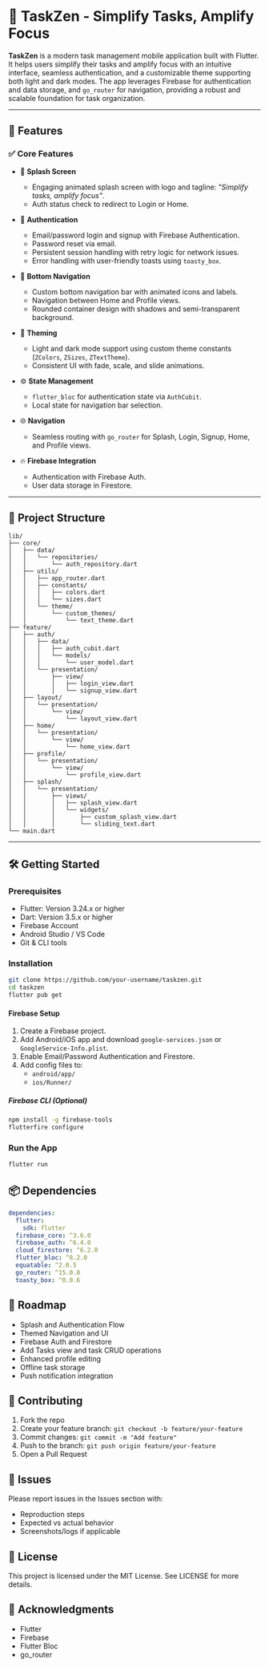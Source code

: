 # 📱 TaskZen - Simplify Tasks, Amplify Focus

**TaskZen** is a modern task management mobile application built with Flutter. It helps users simplify their tasks and amplify focus with an intuitive interface, seamless authentication, and a customizable theme supporting both light and dark modes. The app leverages Firebase for authentication and data storage, and `go_router` for navigation, providing a robust and scalable foundation for task organization.

---

## 📌 Features

### ✅ Core Features

- 🚀 **Splash Screen**

  - Engaging animated splash screen with logo and tagline: _"Simplify tasks, amplify focus"_.
  - Auth status check to redirect to Login or Home.

- 🔐 **Authentication**

  - Email/password login and signup with Firebase Authentication.
  - Password reset via email.
  - Persistent session handling with retry logic for network issues.
  - Error handling with user-friendly toasts using `toasty_box`.

- 📱 **Bottom Navigation**

  - Custom bottom navigation bar with animated icons and labels.
  - Navigation between Home and Profile views.
  - Rounded container design with shadows and semi-transparent background.

- 🎨 **Theming**

  - Light and dark mode support using custom theme constants (`ZColors`, `ZSizes`, `ZTextTheme`).
  - Consistent UI with fade, scale, and slide animations.

- ⚙️ **State Management**

  - `flutter_bloc` for authentication state via `AuthCubit`.
  - Local state for navigation bar selection.

- 🌐 **Navigation**

  - Seamless routing with `go_router` for Splash, Login, Signup, Home, and Profile views.

- 🔥 **Firebase Integration**
  - Authentication with Firebase Auth.
  - User data storage in Firestore.

---

## 🧱 Project Structure

```
lib/
├── core/
│   ├── data/
│   │   └── repositories/
│   │       └── auth_repository.dart
│   ├── utils/
│   │   ├── app_router.dart
│   │   ├── constants/
│   │   │   ├── colors.dart
│   │   │   └── sizes.dart
│   │   └── theme/
│   │       └── custom_themes/
│   │           └── text_theme.dart
├── feature/
│   ├── auth/
│   │   ├── data/
│   │   │   ├── auth_cubit.dart
│   │   │   └── models/
│   │   │       └── user_model.dart
│   │   └── presentation/
│   │       ├── view/
│   │       │   ├── login_view.dart
│   │       │   └── signup_view.dart
│   ├── layout/
│   │   └── presentation/
│   │       └── view/
│   │           └── layout_view.dart
│   ├── home/
│   │   └── presentation/
│   │       └── view/
│   │           └── home_view.dart
│   ├── profile/
│   │   └── presentation/
│   │       └── view/
│   │           └── profile_view.dart
│   ├── splash/
│   │   └── presentation/
│   │       ├── views/
│   │       │   ├── splash_view.dart
│   │       │   └── widgets/
│   │       │       ├── custom_splash_view.dart
│   │       │       └── sliding_text.dart
└── main.dart
```

---

## 🛠️ Getting Started

### Prerequisites

- Flutter: Version 3.24.x or higher
- Dart: Version 3.5.x or higher
- Firebase Account
- Android Studio / VS Code
- Git & CLI tools

### Installation

```bash
git clone https://github.com/your-username/taskzen.git
cd taskzen
flutter pub get
```

#### Firebase Setup

1. Create a Firebase project.
2. Add Android/iOS app and download `google-services.json` or `GoogleService-Info.plist`.
3. Enable Email/Password Authentication and Firestore.
4. Add config files to:
   - `android/app/`
   - `ios/Runner/`

##### Firebase CLI (Optional)

```bash
npm install -g firebase-tools
flutterfire configure
```

### Run the App

```bash
flutter run
```

## 📦 Dependencies

```yaml
dependencies:
  flutter:
    sdk: flutter
  firebase_core: ^3.6.0
  firebase_auth: ^6.4.0
  cloud_firestore: ^6.2.0
  flutter_bloc: ^8.2.0
  equatable: ^2.0.5
  go_router: ^15.0.0
  toasty_box: ^0.0.6
```

## 🚧 Roadmap

- Splash and Authentication Flow
- Themed Navigation and UI
- Firebase Auth and Firestore
- Add Tasks view and task CRUD operations
- Enhanced profile editing
- Offline task storage
- Push notification integration

## 🤝 Contributing

1. Fork the repo
2. Create your feature branch: `git checkout -b feature/your-feature`
3. Commit changes: `git commit -m "Add feature"`
4. Push to the branch: `git push origin feature/your-feature`
5. Open a Pull Request

## 🐞 Issues

Please report issues in the Issues section with:

- Reproduction steps
- Expected vs actual behavior
- Screenshots/logs if applicable

## 📄 License

This project is licensed under the MIT License. See LICENSE for more details.

## 🙏 Acknowledgments

- Flutter
- Firebase
- Flutter Bloc
- go_router
